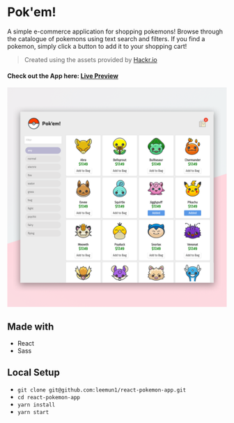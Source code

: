 # Pok'em!

A simple e-commerce application for shopping pokemons! Browse through the catalogue of pokemons using text search and filters. If you find a pokemon, simply click a button to add it to your shopping cart! 

> Created using the assets provided by [Hackr.io](https://hackr.io/hack-n-learn)

#### Check out the App here: [Live Preview](https://pokemon-leemun1.herokuapp.com/)

![screenshot](/pokem.png)

## Made with
- React
- Sass

## Local Setup
- `git clone git@github.com:leemun1/react-pokemon-app.git`
- `cd react-pokemon-app`
- `yarn install`
- `yarn start`